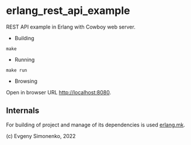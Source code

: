 # erlang\_rest\_api\_example

REST API example in Erlang with Cowboy web server.

- Building

``` shell
make
```

- Running

``` shell
make run
```

- Browsing

Open in browser URL <http://localhost:8080>.

## Internals

For building of project and manage of its dependencies is used
[erlang.mk](https://erlang.mk/).

(c) Evgeny Simonenko, 2022
